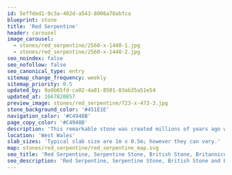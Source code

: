 ```yaml
---
id: 5effded1-9c3a-402d-a543-8006a78abfca
blueprint: stone
title: 'Red Serpentine'
header: carousel
image_carousel:
  - stones/red_serpentine/2560-x-1440-1.jpg
  - stones/red_serpentine/2560-x-1440-2.jpg
seo_noindex: false
seo_nofollow: false
seo_canonical_type: entry
sitemap_change_frequency: weekly
sitemap_priority: 0.5
updated_by: 9a9b65fd-ca02-4a81-8501-83ab35a51e54
updated_at: 1667820857
preview_image: stones/red_serpentine/723-x-473-3.jpg
stone_background_color: '#451E1E'
navigation_color: '#C4948B'
page_copy_color: '#C4948B'
description: 'This remarkable stone was created millions of years ago when peridotite, a rock rich in magnesium and iron, was driven upwards from beneath the earth’s crust. Red Serpentine is a beautiful multi-veined stone and, due to its rarity and highly decorative nature, was often used by George Bullock for a number of pieces of luxury furniture.'
location: 'West Wales'
slab_sizes: 'Typical slab size are 1m x 0.5m; however they can vary.'
map: stones/red_serpentine/red_serpentine_map.svg
seo_title: 'Red Serpentine, Serpentine Stone, British Stone, Britannicus Stone'
seo_description: 'Red Serpentine, Serpentine Stone, British Stone and British marble, Britannicus Stone, The Shining Stones of Britain. British polished stone.'
---
```

